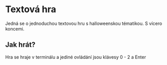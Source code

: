 # Textová hra

Jedná se o jednoduchou textovou hru s halloweenskou tématikou. S vícero koncemi.

## Jak hrát?
Hra se hraje v terminálu a jediné ovládání jsou klávesy 0 - 2 a Enter

##




